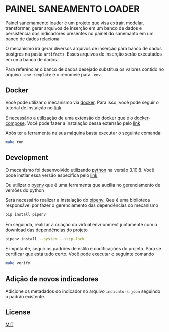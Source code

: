 # PAINEL SANEAMENTO LOADER

Painel sanemamento loader é um projeto que visa extrair, modelar, transformar, gerar arquivos de inserção em um banco de dados e persistência dos indicadores presentes no painel do sanemanto em um banco de dados relacional

O mecanismo irá gerar diversos arquivos de inserção para banco de dados postgres na pasta `artifacts`. Esses arquivos de inserção serão executados em uma banco de dados.

Para referênciar o banco de dados desejado substitua os valores contido no arquivo `.env.template` e o renomeie para `.env`.

## Docker

Você pode utilizar o mecanismo via [docker](hhttps://www.docker.com/). Para isso, você pode seguir o tutorial de instalção no [link](https://docs.docker.com/engine/install/)

É necessário a utilização de uma extensão do docker que é o [docker-compose](https://docs.docker.com/compose/). Você pode fazer a instalação dessa extensão pelo [link](https://docs.docker.com/compose/install/)

Após ter a ferramenta na sua máquina basta executar o seguinte comanda:

```bash
make run
```

## Development

O mecanismo foi desenvolvido utilizando [python](https://www.python.org/) na versão 3.10.8. Você pode instlar essa versão especifica pelo [link](https://www.python.org/downloads/release/python-3109/)

Ou utilizar o [pyenv](https://github.com/pyenv/pyenv) que é uma ferramenta que auxilia no gerenciamento de versões do python

Será necessário realizar a instalação do [pipenv](https://pipenv.pypa.io/en/latest/). Qee é uma biblioteca responsável por fazer o gerenciamento das dependências do mecanismo 

```bash
pip install pipenv
```

Em seguinda, realizar a criação do virtual envrionment juntamente com o download das dependências do projeto

```bash
pipenv install --system --skip-lock
```

É impotante, seguir os padrões de estilo e codificações do projeto. Para se certificar que está tudo certo. Você pode executar o seguinte comando

```bash
make verify
```

## Adição de novos indicadores

Adicione os metadados do indicador no arquivo `indicators.json` seguindo o padrão existente.
## License

[MIT](https://choosealicense.com/licenses/mit/)